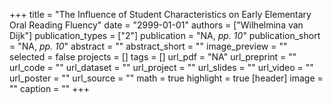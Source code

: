 +++
title = "The Influence of Student Characteristics on Early Elementary Oral Reading Fluency"
date = "2999-01-01"
authors = ["Wilhelmina van Dijk"]
publication_types = ["2"]
publication = "NA, _pp. 10_"
publication_short = "NA, _pp. 10_"
abstract = ""
abstract_short = ""
image_preview = ""
selected = false
projects = []
tags = []
url_pdf = "NA"
url_preprint = ""
url_code = ""
url_dataset = ""
url_project = ""
url_slides = ""
url_video = ""
url_poster = ""
url_source = ""
math = true
highlight = true
[header]
image = ""
caption = ""
+++
